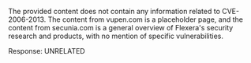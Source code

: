 The provided content does not contain any information related to CVE-2006-2013. The content from vupen.com is a placeholder page, and the content from secunia.com is a general overview of Flexera's security research and products, with no mention of specific vulnerabilities.

Response: UNRELATED
